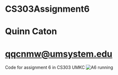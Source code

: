# CS303Assignment6
# Quinn Caton
# qqcnmw@umsystem.edu
Code for assignment 6 in CS303 UMKC
![A6 running](https://user-images.githubusercontent.com/90643945/167061055-4bb66393-1ed9-40d7-bd79-5f6b5bc71710.png)
